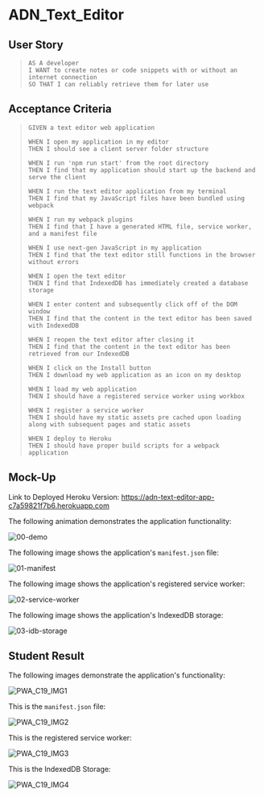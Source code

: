 # ADN_Text_Editor

## User Story
> `AS A developer`  
> `I WANT to create notes or code snippets with or without an internet connection`  
> `SO THAT I can reliably retrieve them for later use`

## Acceptance Criteria
> `GIVEN a text editor web application`
> 
> `WHEN I open my application in my editor`  
> `THEN I should see a client server folder structure`
> 
> `WHEN I run 'npm run start' from the root directory`  
> `THEN I find that my application should start up the backend and serve the client`
> 
> `WHEN I run the text editor application from my terminal`  
> `THEN I find that my JavaScript files have been bundled using webpack`
> 
> `WHEN I run my webpack plugins`  
> `THEN I find that I have a generated HTML file, service worker, and a manifest file`
> 
> `WHEN I use next-gen JavaScript in my application`  
> `THEN I find that the text editor still functions in the browser without errors`
> 
> `WHEN I open the text editor`  
> `THEN I find that IndexedDB has immediately created a database storage`
> 
> `WHEN I enter content and subsequently click off of the DOM window`  
> `THEN I find that the content in the text editor has been saved with IndexedDB`
> 
> `WHEN I reopen the text editor after closing it`  
> `THEN I find that the content in the text editor has been retrieved from our IndexedDB`
> 
> `WHEN I click on the Install button`  
> `THEN I download my web application as an icon on my desktop`
> 
> `WHEN I load my web application`  
> `THEN I should have a registered service worker using workbox`
> 
> `WHEN I register a service worker`  
> `THEN I should have my static assets pre cached upon loading along with subsequent pages and static assets`
> 
> `WHEN I deploy to Heroku`  
> `THEN I should have proper build scripts for a webpack application`

## Mock-Up
Link to Deployed Heroku Version: https://adn-text-editor-app-c7a59821f7b6.herokuapp.com

The following animation demonstrates the application functionality:  
  
![00-demo](https://github.com/nava003/ADN_Text_Editor/assets/32070635/d5669172-825f-4beb-bab6-db39fdac232f)

The following image shows the application's `manifest.json` file:  

![01-manifest](https://github.com/nava003/ADN_Text_Editor/assets/32070635/9ed6ed5d-ea98-4207-963d-c42180d0ba4a)

The following image shows the application's registered service worker:  

![02-service-worker](https://github.com/nava003/ADN_Text_Editor/assets/32070635/9df2c6c4-35bd-47f7-98e4-37e0f6cc4c07)

The following image shows the application's IndexedDB storage:  

![03-idb-storage](https://github.com/nava003/ADN_Text_Editor/assets/32070635/529246f6-596e-4e08-9283-5cca25e83097)

## Student Result
The following images demonstrate the application's functionality:  

![PWA_C19_IMG1](https://github.com/nava003/ADN_Text_Editor/assets/32070635/21093f3d-b77a-40da-b9cc-18bdfb0e89a4)

This is the `manifest.json` file:  

![PWA_C19_IMG2](https://github.com/nava003/ADN_Text_Editor/assets/32070635/7c873b88-a63a-4fa8-8856-8a058e6aded0)

This is the registered service worker:  

![PWA_C19_IMG3](https://github.com/nava003/ADN_Text_Editor/assets/32070635/06032a45-d93e-48ae-89a7-81411d94fb9d)

This is the IndexedDB Storage:  

![PWA_C19_IMG4](https://github.com/nava003/ADN_Text_Editor/assets/32070635/34eed682-ea81-45da-bfab-45856b7933e5)
